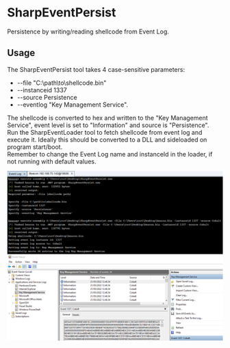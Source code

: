 # SharpEventPersist
Persistence by writing/reading shellcode from Event Log.  
  
## Usage
The SharpEventPersist tool takes 4 case-sensitive parameters:  
* --file "C:\path\to\shellcode.bin"
* --instanceid 1337
* --source Persistence
* --eventlog "Key Management Service".  

The shellcode is converted to hex and written to the "Key Management Service", event level is set to "Information" and source is "Persistence".  
Run the SharpEventLoader tool to fetch shellcode from event log and execute it. Ideally this should be converted to a DLL and sideloaded on program start/boot.  
Remember to change the Event Log name and instanceId in the loader, if not running with default values.  

![image info](./demo.png)
